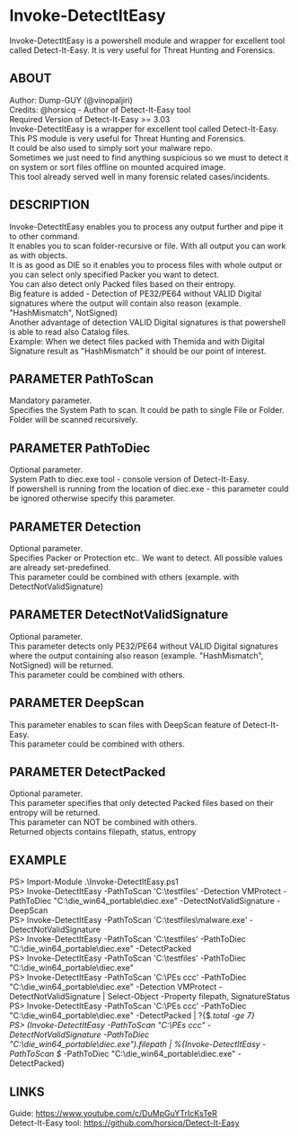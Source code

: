 # Invoke-DetectItEasy
Invoke-DetectItEasy is a powershell module and wrapper for excellent tool called Detect-It-Easy. It is very useful for Threat Hunting and Forensics.<br/>

## ABOUT
Author: Dump-GUY (@vinopaljiri)<br/>
Credits: @horsicq - Author of Detect-It-Easy tool<br/>
Required Version of Detect-It-Easy >= 3.03<br/>
Invoke-DetectItEasy is a wrapper for excellent tool called Detect-It-Easy. This PS module is very useful for Threat Hunting and Forensics.<br/>
It could be also used to simply sort your malware repo.<br/>
Sometimes we just need to find anything suspicious so we must to detect it on system or sort files offline on mounted acquired image.<br/>
This tool already served well in many forensic related cases/incidents.<br/>

## DESCRIPTION
Invoke-DetectItEasy enables you to process any output further and pipe it to other command.<br/>
It enables you to scan folder-recursive or file. With all output you can work as with objects.<br/>
It is as good as DIE so it enables you to process files with whole output or you can select only specified Packer you want to detect.<br/>
You can also detect only Packed files based on their entropy.<br/>
Big feature is added - Detection of PE32/PE64 without VALID Digital signatures where the output will contain also reason (example. "HashMismatch", NotSigned)<br/>
Another advantage of detection VALID Digital signatures is that powershell is able to read also Catalog files.<br/>
Example: When we detect files packed with Themida and with Digital Signature result as "HashMismatch" it should be our point of interest.<br/>

## PARAMETER PathToScan
Mandatory parameter.<br/>
Specifies the System Path to scan. It could be path to single File or Folder. Folder will be scanned recursively.<br/>

## PARAMETER PathToDiec
Optional parameter.<br/>
System Path to diec.exe tool - console version of Detect-It-Easy.<br/>
If powershell is running from the location of diec.exe - this parameter could be ignored otherwise specify this parameter.<br/>

## PARAMETER Detection
Optional parameter.<br/>
Specifies Packer or Protection etc.. We want to detect. All possible values are already set-predefined.<br/>
This parameter could be combined with others (example. with DetectNotValidSignature)<br/>

## PARAMETER DetectNotValidSignature
Optional parameter.<br/>
This parameter detects only PE32/PE64 without VALID Digital signatures where the output containing also reason (example. "HashMismatch", NotSigned) will be returned.<br/>
This parameter could be combined with others.<br/>

## PARAMETER DeepScan
This parameter enables to scan files with DeepScan feature of Detect-It-Easy.<br/>
This parameter could be combined with others.<br/>

## PARAMETER DetectPacked
Optional parameter.<br/>
This parameter specifies that only detected Packed files based on their entropy will be returned.<br/>
This parameter can NOT be combined with others.<br/>
Returned objects contains filepath, status, entropy<br/>

## EXAMPLE
PS> Import-Module .\Invoke-DetectItEasy.ps1<br/>
PS> Invoke-DetectItEasy -PathToScan 'C:\testfiles' -Detection VMProtect -PathToDiec "C:\die_win64_portable\diec.exe" -DetectNotValidSignature -DeepScan<br/>
PS> Invoke-DetectItEasy -PathToScan 'C:\testfiles\malware.exe' -DetectNotValidSignature<br/>
PS> Invoke-DetectItEasy -PathToScan 'C:\testfiles' -PathToDiec "C:\die_win64_portable\diec.exe" -DetectPacked<br/>
PS> Invoke-DetectItEasy -PathToScan 'C:\testfiles' -PathToDiec "C:\die_win64_portable\diec.exe"<br/>
PS> Invoke-DetectItEasy -PathToScan 'C:\PEs ccc\' -PathToDiec "C:\die_win64_portable\diec.exe" -Detection VMProtect -DetectNotValidSignature | Select-Object -Property filepath, SignatureStatus<br/>
PS> Invoke-DetectItEasy -PathToScan 'C:\PEs ccc' -PathToDiec "C:\die_win64_portable\diec.exe" -DetectPacked | ?{$_.total -ge 7}<br/>
PS> (Invoke-DetectItEasy -PathToScan "C:\PEs ccc" -DetectNotValidSignature -PathToDiec "C:\die_win64_portable\diec.exe").filepath | %{Invoke-DetectItEasy -PathToScan $_ -PathToDiec "C:\die_win64_portable\diec.exe" -DetectPacked}<br/>

## LINKS
Guide: https://www.youtube.com/c/DuMpGuYTrIcKsTeR<br/>
Detect-It-Easy tool: https://github.com/horsicq/Detect-It-Easy<br/>
